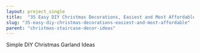 ```yaml
---
layout: project_single
title:  "35 Easy DIY Christmas Decorations, Easiest and Most Affordable"
slug: "35-easy-diy-christmas-decorations-easiest-and-most-affordable"
parent: "christmas-staircase-decor-ideas"
---
```

Simple DIY Christmas Garland Ideas